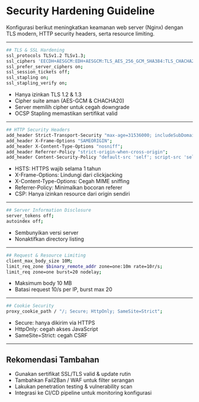 
# Security Hardening Guideline

Konfigurasi berikut meningkatkan keamanan web server (Nginx) dengan TLS modern, HTTP security headers, serta resource limiting.

---
```bash
## TLS & SSL Hardening
ssl_protocols TLSv1.2 TLSv1.3;
ssl_ciphers 'EECDH+AESGCM:EDH+AESGCM:TLS_AES_256_GCM_SHA384:TLS_CHACHA20_POLY1305_SHA256';
ssl_prefer_server_ciphers on;
ssl_session_tickets off;
ssl_stapling on;
ssl_stapling_verify on;
```

- Hanya izinkan TLS 1.2 & 1.3  
- Cipher suite aman (AES-GCM & CHACHA20)  
- Server memilih cipher untuk cegah downgrade  
- OCSP Stapling memastikan sertifikat valid  

---
```bash
## HTTP Security Headers
add_header Strict-Transport-Security "max-age=31536000; includeSubDomains; preload" always;
add_header X-Frame-Options "SAMEORIGIN";
add_header X-Content-Type-Options "nosniff";
add_header Referrer-Policy "strict-origin-when-cross-origin";
add_header Content-Security-Policy "default-src 'self'; script-src 'self'";
```
- HSTS: HTTPS wajib selama 1 tahun  
- X-Frame-Options: Lindungi dari clickjacking  
- X-Content-Type-Options: Cegah MIME sniffing  
- Referrer-Policy: Minimalkan bocoran referer  
- CSP: Hanya izinkan resource dari origin sendiri  

---
```bash
## Server Information Disclosure
server_tokens off;
autoindex off;
```
- Sembunyikan versi server  
- Nonaktifkan directory listing  

---
```bash
## Request & Resource Limiting
client_max_body_size 10M;
limit_req_zone $binary_remote_addr zone=one:10m rate=10r/s;
limit_req zone=one burst=20 nodelay;
```
- Maksimum body 10 MB  
- Batasi request 10/s per IP, burst max 20  

---
```bash
## Cookie Security
proxy_cookie_path / "/; Secure; HttpOnly; SameSite=Strict";
```
- Secure: hanya dikirim via HTTPS  
- HttpOnly: cegah akses JavaScript  
- SameSite=Strict: cegah CSRF  

---

## Rekomendasi Tambahan
- Gunakan sertifikat SSL/TLS valid & update rutin  
- Tambahkan Fail2Ban / WAF untuk filter serangan  
- Lakukan penetration testing & vulnerability scan  
- Integrasi ke CI/CD pipeline untuk monitoring konfigurasi  
